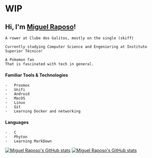 # WIP
## Hi, I'm [Miguel Raposo](www.github.com/migpovrap)!
    A rower at Clube dos Galitos, mostly on the single (skiff)

    Currently studying Computer Science and Engeniering at Instituto Superior Técnico!

    A Pokemon fan 
    That is fascinated with tech in general.

#### Familiar Tools & Technologies
    -   Proxmox
    -   Unifi
    -   Android
    -   MacOS
    -   Linux
    -   Git
    -   Learning Docker and networking

#### Languages
    -   C
    -   Phyton
    -   Learning MarkDown

[![Miguel Raposo's GitHub stats](https://github-readme-status-migpovrap.vercel.app/api?username=migpovrap&show_icons=true&theme=dark#gh-dark-mode-only)](https://github.com/migpovrap/github-readme-stats#gh-dark-mode-only)
[![Miguel Raposo's GitHub stats](https://github-readme-status-migpovrap.vercel.app/api?username=migpovrap&show_icons=true&theme=default#gh-light-mode-only)](https://github.com/migpovrap/github-readme-stats#gh-light-mode-only)
